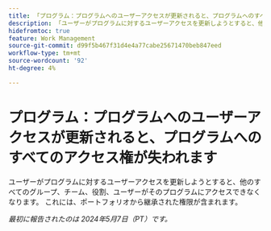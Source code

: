 ```yaml
---
title: 「プログラム：プログラムへのユーザーアクセスが更新されると、プログラムへのすべてのアクセスが失われる」
description: 「ユーザーがプログラムに対するユーザーアクセスを更新しようとすると、他のすべてのグループ、チーム、役割、ユーザーがそのプログラムにアクセスできなくなります。 これには、ポートフォリオから継承された権限が含まれます。」
hidefromtoc: true
feature: Work Management
source-git-commit: d99f5b467f31d4e4a77cabe25671470beb847eed
workflow-type: tm+mt
source-wordcount: '92'
ht-degree: 4%

---
```



# プログラム：プログラムへのユーザーアクセスが更新されると、プログラムへのすべてのアクセス権が失われます

ユーザーがプログラムに対するユーザーアクセスを更新しようとすると、他のすべてのグループ、チーム、役割、ユーザーがそのプログラムにアクセスできなくなります。 これには、ポートフォリオから継承された権限が含まれます。

_最初に報告されたのは 2024年5月7日（PT）です。_
